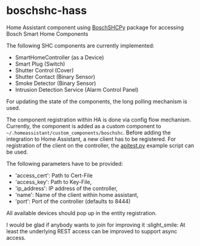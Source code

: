 # boschshc-hass
Home Assistant component using [BoschSHCPy](https://github.com/tschamm/boschshcpy) package for accessing Bosch Smart Home Components

The following SHC components are currently implemented:
* SmartHomeController (as a Device) 
* Smart Plug (Switch)
* Shutter Control (Cover)
* Shutter Contact (Binary Sensor)
* Smoke Detector (Binary Sensor)
* Intrusion Detection Service (Alarm Control Panel)

For updating the state of the components, the long polling mechanism is used.  

The component registration within HA is done via config flow mechanism. Currently, the component is added as a custom component to `~/.homeassistant/custom_components/boschshc`. 
Before adding the integration to Home Assistant, a new client has to be registered. For registration of the client on the controller, the [apitest.py](https://github.com/tschamm/boschshcpy/blob/master/examples/apitest.py) example script can be used.

The following parameters have to be provided:
* 'access_cert': Path to Cert-File
* 'access_key': Path to Key-File, 
* 'ip_address': IP address of the controller, 
* 'name': Name of the client within home assistant, 
* 'port': Port of the controller (defaults to 8444)

All available devices should pop up in the entity registration.

I would be glad if anybody wants to join for improving it :slight_smile:  At least the underlying REST access can be improved to support async access.

